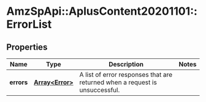 # AmzSpApi::AplusContent20201101::ErrorList

## Properties
Name | Type | Description | Notes
------------ | ------------- | ------------- | -------------
**errors** | [**Array&lt;Error&gt;**](Error.md) | A list of error responses that are returned when a request is unsuccessful. | 

